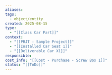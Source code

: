 ```yaml
---
aliases:
tags:
  - object/entity
created: 2025-08-15
type:
  - "[[Class Car Part]]"
context:
  - "[[PRJT - Sample Project]]"
  - "[[Installed Car Seat 1]]"
  - "[[Deliverable Car X1]]"
responsible:
cost_info: "[[Cost - Purchase - Screw Box 1]]"
status: "[[ToDo]]"
---
```


